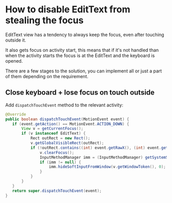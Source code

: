 # How to disable EditText from stealing the focus
EditText view has a tendency to always keep the focus, even after touching outside it.

It also gets focus on activity start, this means that if it's not handled than when the activity starts the focus is at the EditText and the keyboard is opened.

There are a few stages to the solution, you can implement all or just a part of them depending on the requirement.
## Close keyboard + lose focus on touch outside
Add `dispatchTouchEvent` method to the relevant activity:
```java
@Override
public boolean dispatchTouchEvent(MotionEvent event) {
   if (event.getAction() == MotionEvent.ACTION_DOWN) {
       View v = getCurrentFocus();
       if (v instanceof EditText) {
           Rect outRect = new Rect();
           v.getGlobalVisibleRect(outRect);
           if (!outRect.contains((int) event.getRawX(), (int) event.getRawY())) {
               v.clearFocus();
               InputMethodManager imm = (InputMethodManager) getSystemService(Context.INPUT_METHOD_SERVICE);
               if (imm != null) {
                   imm.hideSoftInputFromWindow(v.getWindowToken(), 0);
               }
           }
       }
   }
   return super.dispatchTouchEvent(event);
}
```
